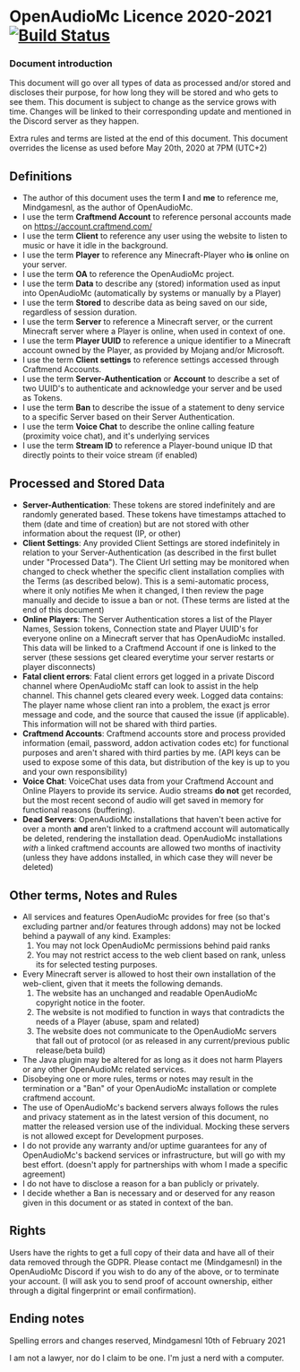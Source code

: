 # OpenAudioMc Licence 2020-2021 [![Build Status](https://travis-ci.org/Mindgamesnl/OpenAudioMc.svg?branch=master)](https://travis-ci.org/Mindgamesnl/OpenAudioMc)

### Document introduction
This document will go over all types of data as processed and/or stored and discloses their purpose, for how long they will be stored and who gets to see them.
This document is subject to change as the service grows with time. Changes will be linked to their corresponding update and mentioned in the Discord server as they happen.

Extra rules and terms are listed at the end of this document.
This document overrides the license as used before May 20th, 2020 at 7PM (UTC+2)

## Definitions
 - The author of this document uses the term **I** and **me** to reference me, Mindgamesnl, as the author of OpenAudioMc.
 - I use the term **Craftmend Account** to reference personal accounts made on https://account.craftmend.com/
 - I use the term **Client** to reference any user using the website to listen to music or have it idle in the background.
 - I use the term **Player** to reference any Minecraft-Player who **is** online on your server.
 - I use the term **OA** to reference the OpenAudioMc project.
 - I use the term **Data** to describe any (stored) information used as input into OpenAudioMc (automatically by systems or manually by a Player)
 - I use the term **Stored** to describe data as being saved on our side, regardless of session duration.
 - I use the term **Server** to reference a Minecraft server, or the current Minecraft server where a Player is online, when used in context of one.
 - I use the term **Player UUID** to reference a unique identifier to a Minecraft account owned by the Player, as provided by Mojang and/or Microsoft.
 - I use the term **Client settings** to reference settings accessed through Craftmend Accounts.
 - I use the term **Server-Authentication** or **Account** to describe a set of two UUID's to authenticate and acknowledge your server and be used as Tokens.
 - I use the term **Ban** to describe the issue of a statement to deny service to a specific Server based on their Server Authentication.
 - I use the term **Voice Chat** to describe the online calling feature (proximity voice chat), and it's underlying services
 - I use the term **Stream ID** to reference a Player-bound unique ID that directly points to their voice stream (if enabled)
 
## Processed and Stored Data
 - **Server-Authentication**: These tokens are stored indefinitely and are randomly generated based. These tokens have timestamps attached to them (date and time of creation) but are not stored with other information about the request (IP, or other)
 - **Client Settings**: Any provided Client Settings are stored indefinitely in relation to your Server-Authentication (as described in the first bullet under "Processed Data"). The Client Url setting may be monitored when changed to check whether the specific client installation complies with the Terms (as described below). This is a semi-automatic process, where it only notifies Me when it changed, I then review the page manually and decide to issue a ban or not. (These terms are listed at the end of this document)
 - **Online Players**: The Server Authentication stores a list of the Player Names, Session tokens, Connection state and Player UUID's for everyone online on a Minecraft server that has OpenAudioMc installed. This data will be linked to a Craftmend Account if one is linked to the server (these sessions get cleared everytime your server restarts or player disconnects)
 - **Fatal client errors**: Fatal client errors get logged in a private Discord channel where OpenAudioMc staff can look to assist in the help channel.  This channel gets cleared every week. Logged data contains: The player name whose client ran into a problem, the exact js error message and code, and the source that caused the issue (if applicable). This information will not be shared with third parties.
 - **Craftmend Accounts**: Craftmend accounts store and process provided information (email, password, addon activation codes etc) for functional purposes and aren't shared with third parties by me. (API keys can be used to expose some of this data, but distribution of the key is up to you and your own responsibility)
 - **Voice Chat**: VoiceChat uses data from your Craftmend Account and Online Players to provide its service. Audio streams **do not** get recorded, but the most recent second of audio will get saved in memory for functional reasons (buffering).
 - **Dead Servers**: OpenAudioMc installations that haven't been active for over a month **and** aren't linked to a craftmend account will automatically be deleted, rendering the installation dead. OpenAudioMc installations *with* a linked craftmend accounts are allowed two months of inactivity (unless they have addons installed, in which case they will never be deleted)

## Other terms, Notes and Rules
 - All services and features OpenAudioMc provides for free (so that's excluding partner and/or features through addons) may not be locked behind a paywall of any kind. Examples:
    1. You may not lock OpenAudioMc permissions behind paid ranks
    2. You may not restrict access to the web client based on rank, unless its for selected testing purposes. 
 - Every Minecraft server is allowed to host their own installation of the web-client, given that it meets the following demands.
    1. The website has an unchanged and readable OpenAudioMc copyright notice in the footer.
    2. The website is not modified to function in ways that contradicts the needs of a Player (abuse, spam and related)
    3. The website does not communicate to the OpenAudioMc servers that fall out of protocol (or as released in any current/previous public release/beta build)
 - The Java plugin may be altered for as long as it does not harm Players or any other OpenAudioMc related services.
 - Disobeying one or more rules, terms or notes may result in the termination or a "Ban" of your OpenAudioMc installation or complete craftmend account.
 - The use of OpenAudioMc's backend servers always follows the rules and privacy statement as in the latest version of this document, no matter the released version use of the individual. Mocking these servers is not allowed except for Development purposes.
 - I do not provide any warranty and/or uptime guarantees for any of OpenAudioMc's backend services or infrastructure, but will go with my best effort. (doesn't apply for partnerships with whom I made a specific agreement)
 - I do not have to disclose a reason for a ban publicly or privately.
 - I decide whether a Ban is necessary and or deserved for any reason given in this document or as stated in context of the ban.
 
## Rights
Users have the rights to get a full copy of their data and have all of their data removed through the GDPR.
Please contact me (Mindgamesnl) in the OpenAudioMc Discord if you wish to do any of the above, or to terminate your account. (I will ask you to send proof of account ownership, either through a digital fingerprint or email confirmation).

## Ending notes
Spelling errors and changes reserved,
Mindgamesnl 10th of February
2021

I am not a lawyer, nor do I claim to be one.
I'm just a nerd with a computer.
